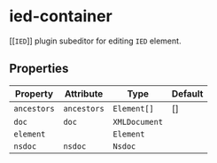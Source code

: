 # ied-container

[[`IED`]] plugin subeditor for editing `IED` element.

## Properties

| Property    | Attribute   | Type          | Default |
|-------------|-------------|---------------|---------|
| `ancestors` | `ancestors` | `Element[]`   | []      |
| `doc`       | `doc`       | `XMLDocument` |         |
| `element`   |             | `Element`     |         |
| `nsdoc`     | `nsdoc`     | `Nsdoc`       |         |
